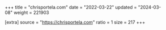 +++
title = "chrisportela.com"
date = "2022-03-22"
updated = "2024-03-08"
weight = 221903

[extra]
source = "https://chrisportela.com"
ratio = 1
size = 217
+++
